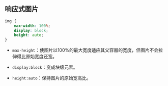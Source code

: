 ## 响应式图片

```css
img {
    max-width: 100%;
    display: block;
    height: auto;
}
```

- `max-height`：使图片以100%的最大宽度适应其父容器的宽度，但图片不会拉伸得比原始宽度还宽。
- `display:block`：变成块级元素。

- `height:auto`：保持图片的原始宽高比。